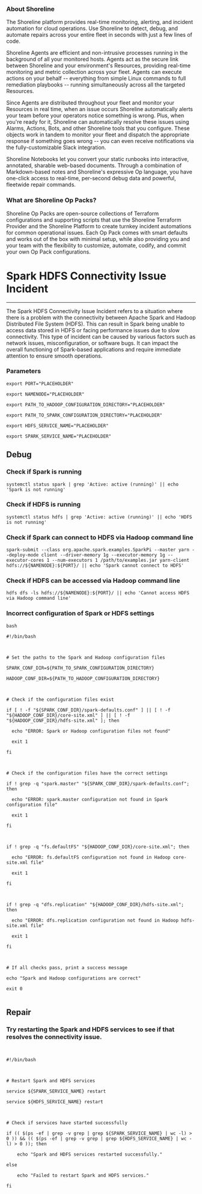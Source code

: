 
### About Shoreline
The Shoreline platform provides real-time monitoring, alerting, and incident automation for cloud operations. Use Shoreline to detect, debug, and automate repairs across your entire fleet in seconds with just a few lines of code.

Shoreline Agents are efficient and non-intrusive processes running in the background of all your monitored hosts. Agents act as the secure link between Shoreline and your environment's Resources, providing real-time monitoring and metric collection across your fleet. Agents can execute actions on your behalf -- everything from simple Linux commands to full remediation playbooks -- running simultaneously across all the targeted Resources.

Since Agents are distributed throughout your fleet and monitor your Resources in real time, when an issue occurs Shoreline automatically alerts your team before your operators notice something is wrong. Plus, when you're ready for it, Shoreline can automatically resolve these issues using Alarms, Actions, Bots, and other Shoreline tools that you configure. These objects work in tandem to monitor your fleet and dispatch the appropriate response if something goes wrong -- you can even receive notifications via the fully-customizable Slack integration.

Shoreline Notebooks let you convert your static runbooks into interactive, annotated, sharable web-based documents. Through a combination of Markdown-based notes and Shoreline's expressive Op language, you have one-click access to real-time, per-second debug data and powerful, fleetwide repair commands.

### What are Shoreline Op Packs?
Shoreline Op Packs are open-source collections of Terraform configurations and supporting scripts that use the Shoreline Terraform Provider and the Shoreline Platform to create turnkey incident automations for common operational issues. Each Op Pack comes with smart defaults and works out of the box with minimal setup, while also providing you and your team with the flexibility to customize, automate, codify, and commit your own Op Pack configurations.

# Spark HDFS Connectivity Issue Incident
---

The Spark HDFS Connectivity Issue Incident refers to a situation where there is a problem with the connectivity between Apache Spark and Hadoop Distributed File System (HDFS). This can result in Spark being unable to access data stored in HDFS or facing performance issues due to slow connectivity. This type of incident can be caused by various factors such as network issues, misconfiguration, or software bugs. It can impact the overall functioning of Spark-based applications and require immediate attention to ensure smooth operations.

### Parameters
```shell
export PORT="PLACEHOLDER"

export NAMENODE="PLACEHOLDER"

export PATH_TO_HADOOP_CONFIGURATION_DIRECTORY="PLACEHOLDER"

export PATH_TO_SPARK_CONFIGURATION_DIRECTORY="PLACEHOLDER"

export HDFS_SERVICE_NAME="PLACEHOLDER"

export SPARK_SERVICE_NAME="PLACEHOLDER"
```

## Debug

### Check if Spark is running
```shell
systemctl status spark | grep 'Active: active (running)' || echo 'Spark is not running'
```

### Check if HDFS is running
```shell
systemctl status hdfs | grep 'Active: active (running)' || echo 'HDFS is not running'
```

### Check if Spark can connect to HDFS via Hadoop command line
```shell
spark-submit --class org.apache.spark.examples.SparkPi --master yarn --deploy-mode client --driver-memory 1g --executor-memory 1g --executor-cores 1 --num-executors 1 /path/to/examples.jar yarn-client hdfs://${NAMENODE}:${PORT}/ || echo 'Spark cannot connect to HDFS'
```

### Check if HDFS can be accessed via Hadoop command line
```shell
hdfs dfs -ls hdfs://${NAMENODE}:${PORT}/ || echo 'Cannot access HDFS via Hadoop command line'
```

### Incorrect configuration of Spark or HDFS settings
```shell
bash

#!/bin/bash



# Set the paths to the Spark and Hadoop configuration files

SPARK_CONF_DIR=${PATH_TO_SPARK_CONFIGURATION_DIRECTORY}

HADOOP_CONF_DIR=${PATH_TO_HADOOP_CONFIGURATION_DIRECTORY}



# Check if the configuration files exist

if [ ! -f "${SPARK_CONF_DIR}/spark-defaults.conf" ] || [ ! -f "${HADOOP_CONF_DIR}/core-site.xml" ] || [ ! -f "${HADOOP_CONF_DIR}/hdfs-site.xml" ]; then

  echo "ERROR: Spark or Hadoop configuration files not found"

  exit 1

fi



# Check if the configuration files have the correct settings

if ! grep -q "spark.master" "${SPARK_CONF_DIR}/spark-defaults.conf"; then

  echo "ERROR: spark.master configuration not found in Spark configuration file"

  exit 1

fi



if ! grep -q "fs.defaultFS" "${HADOOP_CONF_DIR}/core-site.xml"; then

  echo "ERROR: fs.defaultFS configuration not found in Hadoop core-site.xml file"

  exit 1

fi



if ! grep -q "dfs.replication" "${HADOOP_CONF_DIR}/hdfs-site.xml"; then

  echo "ERROR: dfs.replication configuration not found in Hadoop hdfs-site.xml file"

  exit 1

fi



# If all checks pass, print a success message

echo "Spark and Hadoop configurations are correct"

exit 0


```

## Repair

### Try restarting the Spark and HDFS services to see if that resolves the connectivity issue.
```shell


#!/bin/bash



# Restart Spark and HDFS services

service ${SPARK_SERVICE_NAME} restart

service ${HDFS_SERVICE_NAME} restart



# Check if services have started successfully

if (( $(ps -ef | grep -v grep | grep ${SPARK_SERVICE_NAME} | wc -l) > 0 )) && (( $(ps -ef | grep -v grep | grep ${HDFS_SERVICE_NAME} | wc -l) > 0 )); then

    echo "Spark and HDFS services restarted successfully."

else

    echo "Failed to restart Spark and HDFS services."

fi


```